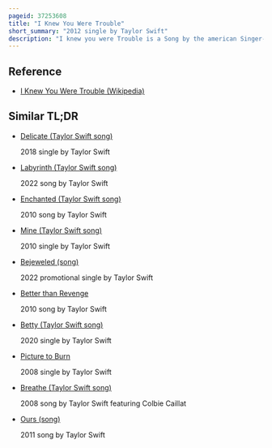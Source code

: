 ```yaml
---
pageid: 37253608
title: "I Knew You Were Trouble"
short_summary: "2012 single by Taylor Swift"
description: "I knew you were Trouble is a Song by the american Singer-Songwriter Taylor Swift from her fourth Studio Album red. The Song was written with the Producers max Martin and Shellback. A Dance Pop Pop Rock and teen Pop Song with a Dubstep Refrain i knew you were Trouble Features electric Guitars and Synthesizers with Lyrics that talk about Self-Blame after a Toxic Relationship. The Dubstep Production divided Music Critics who noted it as a radical Departure from Swift's previous Country Pop Songs."
---
```


## Reference

- [I Knew You Were Trouble (Wikipedia)](https://en.wikipedia.org/?curid=37253608)

## Similar TL;DR

- [Delicate (Taylor Swift song)](/tldr/en/delicate-taylor-swift-song)

  2018 single by Taylor Swift

- [Labyrinth (Taylor Swift song)](/tldr/en/labyrinth-taylor-swift-song)

  2022 song by Taylor Swift

- [Enchanted (Taylor Swift song)](/tldr/en/enchanted-taylor-swift-song)

  2010 song by Taylor Swift

- [Mine (Taylor Swift song)](/tldr/en/mine-taylor-swift-song)

  2010 single by Taylor Swift

- [Bejeweled (song)](/tldr/en/bejeweled-song)

  2022 promotional single by Taylor Swift

- [Better than Revenge](/tldr/en/better-than-revenge)

  2010 song by Taylor Swift

- [Betty (Taylor Swift song)](/tldr/en/betty-taylor-swift-song)

  2020 single by Taylor Swift

- [Picture to Burn](/tldr/en/picture-to-burn)

  2008 single by Taylor Swift

- [Breathe (Taylor Swift song)](/tldr/en/breathe-taylor-swift-song)

  2008 song by Taylor Swift featuring Colbie Caillat

- [Ours (song)](/tldr/en/ours-song)

  2011 song by Taylor Swift
